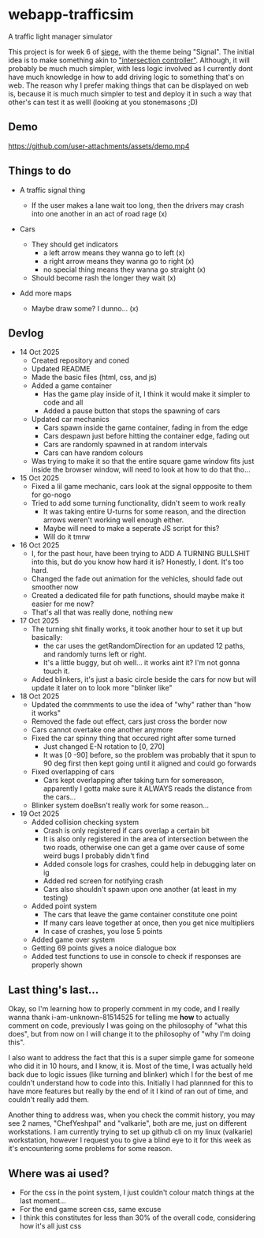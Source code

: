 # webapp-trafficsim
A traffic light manager simulator

This project is for week 6 of [siege](https://siege.hackclub.com), with the theme being "Signal". The initial idea is to make something akin to ["intersection controller"](https://play.google.com/store/apps/details?id=se.shadowtree.software.trafficbuilder&hl=en_GB&pli=1).
Although, it will probably be much much simpler, with less logic involved as I currently dont have much knowledge in how to add driving logic to something that's on web. The reason why I prefer making things that can be displayed on web is, because it is much much simpler to test and deploy it in such a way that other's can test it as welll (looking at you stonemasons ;D)

## Demo

https://github.com/user-attachments/assets/demo.mp4

## Things to do

- A traffic signal thing
    - If the user makes a lane wait too long, then the drivers may crash into one another in an act of road rage (x)
- Cars
    - They should get indicators
        - a left arrow means they wanna go to left (x)
        - a right arrow means they wanna go to right (x) 
        - no special thing means they wanna go straight (x)
    - Should become rash the longer they wait (x)

- Add more maps
    - Maybe draw some? I dunno... (x)


## Devlog

- 14 Oct 2025
    - Created repository and coned
    - Updated README
    - Made the basic files (html, css, and js)
    - Added a game container
        - Has the game play inside of it, I think it would make it simpler to code and all
        - Added a pause button that stops the spawning of cars
    - Updated car mechanics
        - Cars spawn inside the game container, fading in from the edge
        - Cars despawn just before hitting the container edge, fading out
        - Cars are randomly spawned in at random intervals
        - Cars can have random colours
    - Was trying to make it so that the entire square game window fits just inside the browser window, will need to look at how to do that tho...
- 15 Oct 2025
    - Fixed a lil game mechanic, cars look at the signal oppposite to them for go-nogo
    - Tried to add some turning functionality, didn't seem to work really
        - It was taking entire U-turns for some reason, and the direction arrows weren't working well enough either.
        - Maybe will need to make a seperate JS script for this?
        - Will do it tmrw
- 16 Oct 2025
    - I, for the past hour, have been trying to ADD A TURNING BULLSHIT into this, but do you know how hard it is? Honestly, I dont. It's too hard.
    - Changed the fade out animation for the vehicles, should fade out smoother now
    - Created a dedicated file for path functions, should maybe make it easier for me now?
    - That's all that was really done, nothing new
- 17 Oct 2025
    - The turning shit finally works, it took another hour to set it up but basically:
        - the car uses the getRandomDirection for an updated 12 paths, and randomly turns left or right.
        - It's a little buggy, but oh well... it works aint it? I'm not gonna touch it.
    - Added blinkers, it's just a basic circle beside the cars for now but will update it later on to look more "blinker like"
- 18 Oct 2025
    - Updated the commments to use the idea of "why" rather than "how it works"
    - Removed the fade out effect, cars just cross the border now
    - Cars cannot overtake one another anymore
    - Fixed the car spinny thing that occured right after some turned
        - Just changed E-N rotation to [0, 270]
        - It was [0 -90] before, so the problem was probably that it spun to 90 deg first then kept going until it aligned and could go forwards
    - Fixed overlapping of cars
        - Cars kept overlapping after taking turn for somereason, apparently I gotta make sure it ALWAYS reads the distance from the cars...
    - Blinker system doeBsn't really work for some reason...
- 19 Oct 2025
    - Added collision checking system
        - Crash is only registered if cars overlap a certain bit
        - It is also only registered in the area of intersection between the two roads, otherwise one can get a game over cause of some weird bugs I probably didn't find
        - Added console logs for crashes, could help in debugging later on ig
        - Added red screen for notifying crash
        - Cars also shouldn't spawn upon one another (at least in my testing)
    - Added point system
        - The cars that leave the game container constitute one point
        - If many cars leave together at once, then you get nice multipliers
        - In case of crashes, you lose 5 points
    - Added game over system
    - Getting 69 points gives a noice dialogue box
    - Added test functions to use in console to check if responses are properly shown

## Last thing's last...

Okay, so I'm learning how to properly comment in my code, and I really wanna thank i-am-unknown-81514525 for telling me **how** to actually comment on code, previously I was going on the philosophy of "what this does", but from now on I will change it to the philosophy of "why I'm doing this". 

I also want to address the fact that this is a super simple game for someone who did it in 10 hours, and I know, it is. Most of the time, I was actually held back due to logic issues (like turning and blinker) which I for the best of me couldn't understand how to code into this. Initially I had plannned for this to have more features but really by the end of it I kind of ran out of time, and couldn't really add them.

Another thing to address was, when you check the commit history, you may see 2 names, "ChefYeshpal" and "valkarie", both are me, just on different workstations. I am currently trying to set up github cli on my linux (valkarie) workstation, however I request you to give a blind eye to it for this week as it's encountering some problems for some reason.

## Where was ai used?

- For the css in the point system, I just couldn't colour match things at the last moment...
- For the end game screen css, same excuse
- I think this constitutes for less than 30% of the overall code, considering how it's all just css